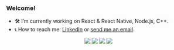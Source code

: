 ### Welcome! 

- 🛠 I’m currently working on React & React Native, Node.js, C++.
- 📞 How to reach me: [LinkedIn](https://www.linkedin.com/in/lucas-sallada/) or <a href="mailto:sallada.lucas@gmail.com"> send me an email</a>.

<p align="center">
  <img src="https://img.shields.io/badge/typescript%20-%23007ACC.svg?&style=for-the-badge&logo=typescript&logoColor=white"/>
  <img src="https://img.shields.io/badge/Node.js-43853D?style=for-the-badge&logo=node.js&logoColor=white"/>
  <img src="https://img.shields.io/badge/C%2B%2B-00599C?style=for-the-badge&logo=c%2B%2B&logoColor=white" />
  <img src="https://img.shields.io/badge/neovim-%2357A143.svg?&style=for-the-badge&logo=neovim&logoColor=white"/>
</p>
